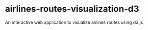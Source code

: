# airlines-routes-visualization-d3
An interactive web application to visualize airlines routes using d3.js
